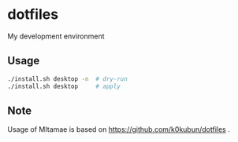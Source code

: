 # dotfiles

My development environment

## Usage

```sh
./install.sh desktop -n  # dry-run
./install.sh desktop     # apply
```

## Note

Usage of MItamae is based on https://github.com/k0kubun/dotfiles .
